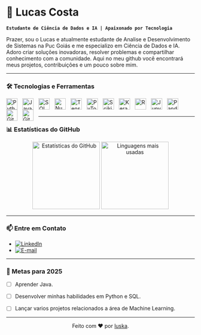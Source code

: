 # 🤖 Lucas Costa

**`Estudante de Ciência de Dados e IA | Apaixonado por Tecnologia`**

Prazer, sou o Lucas e atualmente estudante de Analise e Desenvolvimento de Sistemas na Puc Goiás e me especializo em Ciência de Dados e IA. Adoro criar soluções inovadoras, resolver problemas e compartilhar conhecimento com a comunidade. Aqui no meu github você encontrará meus projetos, contribuições e um pouco sobre mim.

---

### 🛠️ Tecnologias e Ferramentas



<img 
    align="left" 
    alt="Python" 
    width="30px" 
    style="padding-right: 10px;" 
    src="https://cdn.jsdelivr.net/gh/devicons/devicon/icons/python/python-original.svg" 
/>
<img 
    align="left" 
    alt="Java" 
    width="30px" 
    style="padding-right: 10px;" 
    src="https://cdn.jsdelivr.net/gh/devicons/devicon/icons/java/java-original.svg" 
/>
<img 
    align="left" 
    alt="SQL" 
    width="30px" 
    style="padding-right: 10px;" 
    src="https://cdn.jsdelivr.net/gh/devicons/devicon/icons/mysql/mysql-original.svg" 
/>
<img 
    align="left" 
    alt="NumPy" 
    width="30px" 
    style="padding-right: 10px;" 
    src="https://cdn.jsdelivr.net/gh/devicons/devicon/icons/numpy/numpy-original.svg" 
/>
<img 
    align="left" 
    alt="TensorFlow" 
    width="30px" 
    style="padding-right: 10px;" 
    src="https://cdn.jsdelivr.net/gh/devicons/devicon/icons/tensorflow/tensorflow-original.svg" 
/>
<img 
    align="left" 
    alt="PyTorch" 
    width="30px" 
    style="padding-right: 10px;" 
    src="https://cdn.jsdelivr.net/gh/devicons/devicon/icons/pytorch/pytorch-original.svg" 
/>
<img 
    align="left" 
    alt="Scikit-Learn" 
    width="30px" 
    style="padding-right: 10px;" 
    src="https://upload.wikimedia.org/wikipedia/commons/0/05/Scikit_learn_logo_small.svg" 
/>
<img 
    align="left" 
    alt="Keras" 
    width="30px" 
    style="padding-right: 10px;" 
    src="https://upload.wikimedia.org/wikipedia/commons/a/ae/Keras_logo.svg" 
/>
<img 
    align="left" 
    alt="R" 
    width="30px" 
    style="padding-right: 10px;" 
    src="https://cdn.jsdelivr.net/gh/devicons/devicon/icons/r/r-original.svg" 
/>
<img 
    align="left" 
    alt="Jupyter" 
    width="30px" 
    style="padding-right: 10px;" 
    src="https://cdn.jsdelivr.net/gh/devicons/devicon/icons/jupyter/jupyter-original.svg" 
/>
<img 
    align="left" 
    alt="Pandas" 
    width="30px" 
    style="padding-right: 10px;" 
    src="https://cdn.jsdelivr.net/gh/devicons/devicon/icons/pandas/pandas-original.svg" 
/>
<img 
    align="left" 
    alt="Git" 
    width="30px" 
    style="padding-right: 10px;" 
    src="https://cdn.jsdelivr.net/gh/devicons/devicon/icons/git/git-original.svg" 
/>
<img 
    align="left" 
    alt="GitHub" 
    width="30px" 
    style="padding-right: 10px;" 
    src="https://cdn.jsdelivr.net/gh/devicons/devicon/icons/github/github-original.svg" 
/>



<br/>
<br/>

---

### 📊 Estatísticas do GitHub

<p align="center">
  <img 
    height="180em" 
    src="https://github-readme-stats.vercel.app/api?username=luskacost&show_icons=true&theme=tokyonight&include_all_commits=true&locale=pt-br" 
    alt="Estatísticas do GitHub" 
  />
  <img 
    height="180em" 
    src="https://github-readme-stats.vercel.app/api/top-langs/?username=luskacost&theme=tokyonight&layout=compact&langs_count=8&locale=pt-br" 
    alt="Linguagens mais usadas" 
  />
</p>

---


### 📫 Entre em Contato

- [![LinkedIn](https://img.shields.io/badge/LinkedIn-0077B5?style=for-the-badge&logo=linkedin&logoColor=white)](https://www.linkedin.com/in/lucas-costa-914a09348/)
- [![E-mail](https://img.shields.io/badge/Gmail-D14836?style=for-the-badge&logo=gmail&logoColor=white)](mailto:lucasguimaraes0209@gmail.com)


---

### 🎯 Metas para 2025

- [ ] Aprender Java.
- [ ] Desenvolver minhas habilidades em Python e SQL.
- [ ] Lançar varios projetos relacionados a área de Machine Learning.


---

<p align="center">
  Feito com ❤️ por <a href="https://github.com/luskacost">luska</a>.
</p>
